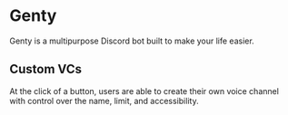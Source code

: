 # Genty

Genty is a multipurpose Discord bot built to make your life easier. 

## Custom VCs

At the click of a button, users are able to create their own voice channel with control over the name, limit, and accessibility. 
